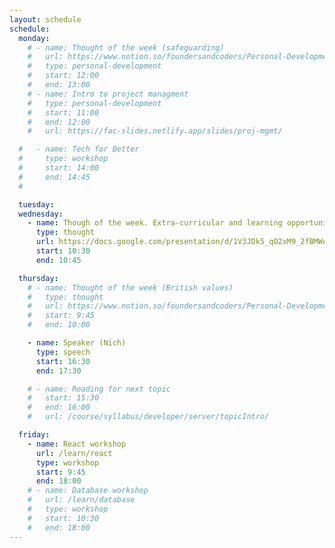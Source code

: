 ```yaml
---
layout: schedule
schedule:
  monday:
    # - name: Thought of the week (safeguarding)
    #   url: https://www.notion.so/foundersandcoders/Personal-Development-91fe75c7e2cc4f989954108729a2c834
    #   type: personal-development
    #   start: 12:00
    #   end: 13:00
    # - name: Intro to project managment
    #   type: personal-development
    #   start: 11:00
    #   end: 12:00
    #   url: https://fac-slides.netlify.app/slides/proj-mgmt/

  #   - name: Tech for Better
  #     type: workshop
  #     start: 14:00
  #     end: 14:45
  #

  tuesday:
  wednesday:
    - name: Though of the week. Extra-curricular and learning opportunities
      type: thought
      url: https://docs.google.com/presentation/d/1V3JDk5_qO2xM9_2fBMWeZuf4UCgIZFIgZ3l8hrX76Hc/edit#slide=id.g25e05124422_0_0 
      start: 10:30
      end: 10:45

  thursday:
    # - name: Thought of the week (British values)
    #   type: thought
    #   url: https://www.notion.so/foundersandcoders/Personal-Development-91fe75c7e2cc4f989954108729a2c834
    #   start: 9:45
    #   end: 10:00

    - name: Speaker (Nich)
      type: speech
      start: 16:30
      end: 17:30

    # - name: Reading for next topic
    #   start: 15:30
    #   end: 16:00
    #   url: /course/syllabus/developer/server/topicIntro/

  friday:
    - name: React workshop
      url: /learn/react
      type: workshop
      start: 9:45
      end: 18:00
    # - name: Database workshop
    #   url: /learn/database
    #   type: workshop
    #   start: 10:30
    #   end: 18:00
---
```

